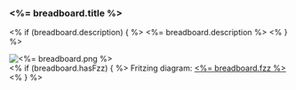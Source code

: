 ### <%= breadboard.title %>

<% if (breadboard.description) { %>
<%= breadboard.description %>
<% } %>

![<%= breadboard.png %>](<%= breadboard.png.split("/").splice(1).join("/") %>)<br><% if (breadboard.hasFzz) { %>
Fritzing diagram: [<%= breadboard.fzz %>](<%= breadboard.fzz.split("/").splice(1).join("/") %>)
<% } %>
&nbsp;
